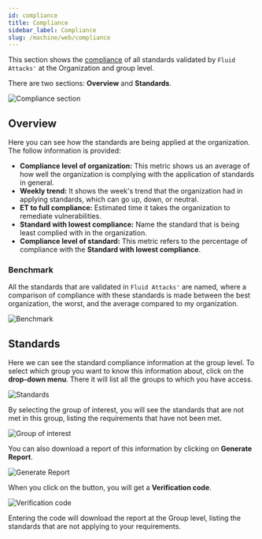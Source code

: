 ```yaml
---
id: compliance
title: Compliance
sidebar_label: Compliance
slug: /machine/web/compliance
---
```


This section shows the
[compliance](/criteria/compliance/)
of all standards validated by
`Fluid Attacks'` at the Organization
and group level.

There are two sections:
**Overview** and **Standards**.

![Compliance section](https://res.cloudinary.com/fluid-attacks/image/upload/v1666701605/docs/web/compliance/compliance.png)

## Overview

Here you can see how the standards
are being applied at the organization.
The follow information is provided:

- **Compliance level of organization:**
  This metric shows us an average
  of how well the organization
  is complying with the application
  of standards in general.
- **Weekly trend:**
  It shows the week's trend that
  the organization had in
  applying standards,
  which can go up,
  down,
  or neutral.
- **ET to full compliance:**
  Estimated time it takes the
  organization to remediate
  vulnerabilities.
- **Standard with lowest compliance:**
  Name the standard that is being
  least complied with in the organization.
- **Compliance level of standard:**
  This metric refers to the percentage
  of compliance with the
  **Standard with lowest compliance**.

### Benchmark

All the standards that are validated
in `Fluid Attacks'` are named,
where a comparison of compliance
with these standards is made
between the best organization,
the worst,
and the average compared to
my organization.

![Benchmark](https://res.cloudinary.com/fluid-attacks/image/upload/v1666703556/docs/web/compliance/benchmark.png)

## Standards

Here we can see the standard compliance
information at the group level.
To select which group you want
to know this information about,
click on the **drop-down menu**.
There it will list all the groups
to which you have access.

![Standards](https://res.cloudinary.com/fluid-attacks/image/upload/v1666703818/docs/web/compliance/standards.png)

By selecting the group of interest,
you will see the standards that
are not met in this group,
listing the requirements
that have not been met.

![Group of interest](https://res.cloudinary.com/fluid-attacks/image/upload/v1666705109/docs/web/compliance/group_interest.png)

You can also download a report of
this information by clicking
on **Generate Report**.

![Generate Report](https://res.cloudinary.com/fluid-attacks/image/upload/v1666705252/docs/web/compliance/generate_report.png)

When you click on the button,
you will get a **Verification code**.

![Verification code](https://res.cloudinary.com/fluid-attacks/image/upload/v1666705456/docs/web/compliance/verifity_code.png)

Entering the code will download
the report at the Group level,
listing the standards that are
not applying to your requirements.
